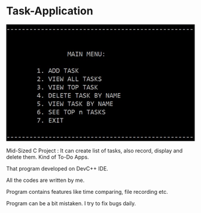# Task-Application
![photo](https://github.com/mertfozzy/Task-Application/blob/main/screenshot.jpg?raw=true)

Mid-Sized C Project :  It can create list of tasks, also record, display and delete them. Kind of To-Do Apps.

That program developed on DevC++ IDE.

All the codes are written by me.

Program contains features like time comparing, file recording etc.

Program can be a bit mistaken. I try to fix bugs daily.
